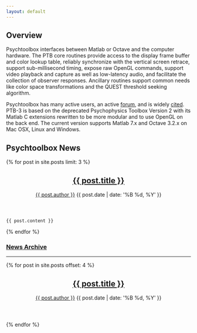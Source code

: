 ```yaml
---
layout: default
---
```


Overview
--------

Psychtoolbox interfaces between Matlab or Octave and the computer hardware. The
PTB core routines provide access to the display frame buffer and color lookup
table, reliably synchronize with the vertical screen retrace, support
sub-millisecond timing, expose raw OpenGL commands, support video playback and
capture as well as low-latency audio, and facilitate the collection of observer
responses. Ancillary routines support common needs like color space
transformations and the QUEST threshold seeking algorithm.

Psychtoolbox has many active users, an active [forum](forum), and is widely
[cited](citations). PTB-3 is based on the deprecated Psychophysics Toolbox Version 2
with its Matlab C extensions rewritten to be more modular and to use OpenGL on
the back end. The current version supports Matlab 7.x and Octave 3.2.x on Mac
OSX, Linux and Windows.

Psychtoolbox News
-----------------

{% for post in site.posts limit: 3 %}
<article class="post">
    <header>
      <h1><a href="{{ post.url }}">{{ post.title }}</a></h1>
      <p>
        <a href="http://github.com/{{ post.author }}" class="author">{{ post.author }}</a>
        <time datetime="{{ post.date | date_to_xmlschema }}">{{ post.date | date: '%B %d, %Y' }}</time>
      </p>
    </header>

    {{ post.content }}

</article>
{% endfor %}

      
<h3 class=abbrev><a href=/news>News Archive</a></h3>

---

{% for post in site.posts offset: 4 %}
<article class="post abbrev">
    <header>
      <h1><a href="{{ post.url }}">{{ post.title }}</a></h1>
      <p>
        <a href="http://github.com/{{ post.author }}" class="author">{{ post.author }}</a>
        <time datetime="{{ post.date | date_to_xmlschema }}">{{ post.date | date: '%B %d, %Y' }}</time>
      </p>
    </header>

</article>
{% endfor %}

